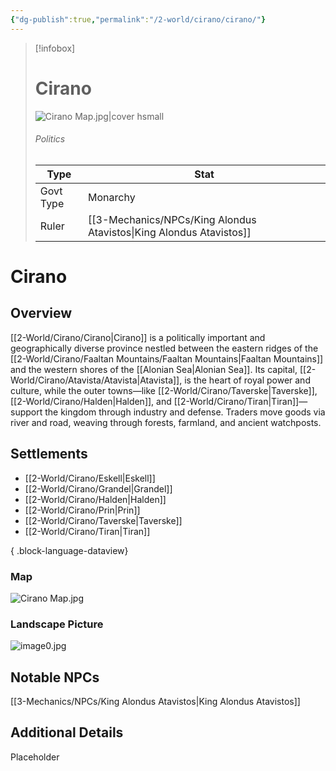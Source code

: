 ```yaml
---
{"dg-publish":true,"permalink":"/2-world/cirano/cirano/"}
---
```



> [!infobox]
> # Cirano 
> ![Cirano Map.jpg|cover hsmall](/img/user/z_Assets/Cirano%20Map.jpg)
> ###### Politics
> Type |  Stat |
> ---|---|
> Govt Type | Monarchy |
> Ruler | [[3-Mechanics/NPCs/King Alondus Atavistos\|King Alondus Atavistos]]|


# Cirano
## Overview
[[2-World/Cirano/Cirano\|Cirano]] is a politically important and geographically diverse province nestled between the eastern ridges of the [[2-World/Cirano/Faaltan Mountains/Faaltan Mountains\|Faaltan Mountains]] and the western shores of the [[Alonian Sea\|Alonian Sea]]. Its capital, [[2-World/Cirano/Atavista/Atavista\|Atavista]], is the heart of royal power and culture, while the outer towns—like [[2-World/Cirano/Taverske\|Taverske]], [[2-World/Cirano/Halden\|Halden]], and [[2-World/Cirano/Tiran\|Tiran]]—support the kingdom through industry and defense. Traders move goods via river and road, weaving through forests, farmland, and ancient watchposts.

## Settlements
- [[2-World/Cirano/Eskell\|Eskell]]
- [[2-World/Cirano/Grandel\|Grandel]]
- [[2-World/Cirano/Halden\|Halden]]
- [[2-World/Cirano/Prin\|Prin]]
- [[2-World/Cirano/Taverske\|Taverske]]
- [[2-World/Cirano/Tiran\|Tiran]]

{ .block-language-dataview}

### Map
![Cirano Map.jpg](/img/user/z_Assets/Cirano%20Map.jpg)

### Landscape Picture
![image0.jpg](/img/user/z_Assets/image0.jpg)

## Notable NPCs
[[3-Mechanics/NPCs/King Alondus Atavistos\|King Alondus Atavistos]]

## Additional Details
Placeholder
